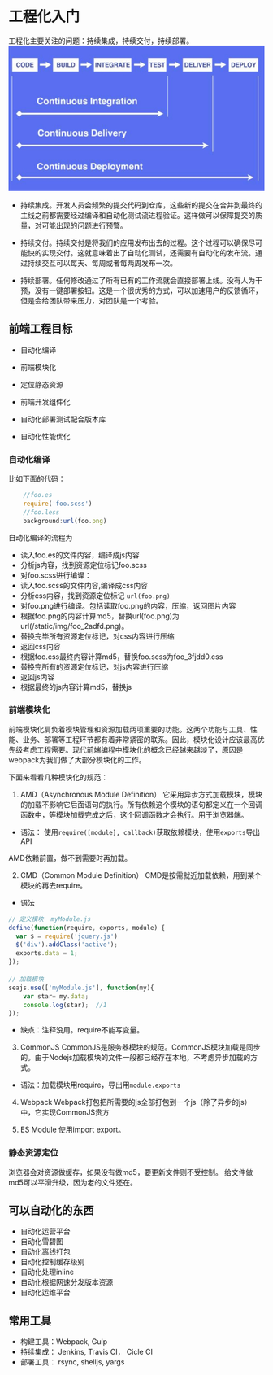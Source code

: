 # 工程化入门
工程化主要关注的问题：持续集成，持续交付，持续部署。
![](./images/cicd.jpg)

- 持续集成。开发人员会频繁的提交代码到仓库，这些新的提交在合并到最终的主线之前都需要经过编译和自动化测试流进程验证。这样做可以保障提交的质量，对可能出现的问题进行预警。

- 持续交付。持续交付是将我们的应用发布出去的过程。这个过程可以确保尽可能快的实现交付。这就意味着出了自动化测试，还需要有自动化的发布流。通过持续交互可以每天、每周或者每两周发布一次。

- 持续部署。任何修改通过了所有已有的工作流就会直接部署上线。没有人为干预，没有一键部署按钮。这是一个很优秀的方式，可以加速用户的反馈循环，但是会给团队带来压力，对团队是一个考验。

## 前端工程目标
- 自动化编译

- 前端模块化

- 定位静态资源

- 前端开发组件化

- 自动化部署测试配合版本库

- 自动化性能优化

### 自动化编译
比如下面的代码：
```javascript
    //foo.es
    require('foo.scss')
    //foo.less
    background:url(foo.png)
```
自动化编译的流程为
- 读入foo.es的文件内容，编译成js内容
- 分析js内容，找到资源定位标记foo.scss
- 对foo.scss进行编译：
- 读入foo.scss的文件内容,编译成css内容
- 分析css内容，找到资源定位标记 `url(foo.png)`
- 对foo.png进行编译。包括读取foo.png的内容，压缩，返回图片内容
- 根据foo.png的内容计算md5，替换url(foo.png)为url(/static/img/foo_2adfd.png)。
- 替换完毕所有资源定位标记，对css内容进行压缩
- 返回css内容
- 根据foo.css最终内容计算md5，替换foo.scss为foo_3fjdd0.css
- 替换完所有的资源定位标记，对js内容进行压缩
- 返回js内容
- 根据最终的js内容计算md5，替换js

### 前端模块化
前端模块化肩负着模块管理和资源加载两项重要的功能。这两个功能与工具、性能、业务、部署等工程环节都有着非常紧密的联系。因此，模块化设计应该最高优先级考虑工程需要。现代前端编程中模块化的概念已经越来越淡了，原因是webpack为我们做了大部分模块化的工作。

下面来看看几种模块化的规范：
1. AMD（Asynchronous Module Definition）
它采用异步方式加载模块，模块的加载不影响它后面语句的执行。所有依赖这个模块的语句都定义在一个回调函数中，等模块加载完成之后，这个回调函数才会执行。用于浏览器端。
- 语法： 使用`require([module], callback)`获取依赖模块，使用`exports`导出API

AMD依赖前置，做不到需要时再加载。

2. CMD（Common Module Definition）
CMD是按需就近加载依赖，用到某个模块的再去require。

- 语法
```javascript
// 定义模块  myModule.js
define(function(require, exports, module) {
  var $ = require('jquery.js')
  $('div').addClass('active');
  exports.data = 1;
});

// 加载模块
seajs.use(['myModule.js'], function(my){
    var star= my.data;
    console.log(star);  //1
});

```
- 缺点：注释没用。require不能写变量。

3. CommonJS
CommonJS是服务器模块的规范。CommonJS模块加载是同步的。由于Nodejs加载模块的文件一般都已经存在本地，不考虑异步加载的方式。
- 语法：加载模块用require，导出用`module.exports`

4. Webpack
Webpack打包把所需要的js全部打包到一个js（除了异步的js）中，它实现CommonJS贵方

5. ES Module
使用import export。

### 静态资源定位
浏览器会对资源做缓存，如果没有做md5，要更新文件则不受控制。
给文件做md5可以平滑升级，因为老的文件还在。

## 可以自动化的东西
- 自动化运营平台
- 自动化雪碧图
- 自动化离线打包
- 自动化控制缓存级别
- 自动化处理inline
- 自动化根据网速分发版本资源
- 自动化运维平台

## 常用工具
- 构建工具：Webpack, Gulp
- 持续集成： Jenkins, Travis CI， Cicle CI
- 部署工具： rsync, shelljs, yargs



